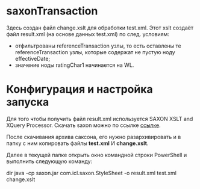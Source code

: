 # saxonTransaction

Здесь создан файл  change.xslt для обработки test.xml. Этот xslt создаёт файл result.xml (на основе данных test.xml) по след. условиям:
* отфильтрованы referenceTransaction узлы, то есть оставлены те referenceTransaction узлы, 
которые содержат не пустую ноду effectiveDate;
* значение ноды ratingChar1 начинается на WL.

# Конфигурация и настройка запуска

Для того чтобы получить файл result.xml используется SAXON XSLT and XQuery Processor.
Скачать saxon можно по ссылке [ссылке](http://saxon.sourceforge.net/).

После скачивания архива саксона, его нужно разархивировать
и в папку с ним копировать файлы **test.xml** И **change.xslt**.

Далее в текущей папке открыть окно командной строки PowerShell и выполнить следующую команду:

dir java -cp saxon.jar com.icl.saxon.StyleSheet -o result.xml test.xml change.xslt
